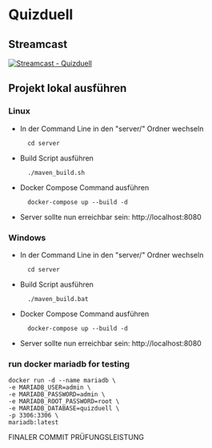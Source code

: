 # Quizduell
## Streamcast

[![Streamcast - Quizduell](https://img.youtube.com/vi/VIDEO_ID/0.jpg)](https://www.youtube.com/watch?v=Y5ySBIC16K4)

## Projekt lokal ausführen

### Linux

- In der Command Line in den "server/" Ordner wechseln

        cd server

- Build Script ausführen

        ./maven_build.sh

- Docker Compose Command ausführen

        docker-compose up --build -d

- Server sollte nun erreichbar sein: http://localhost:8080

### Windows

- In der Command Line in den "server/" Ordner wechseln

        cd server

- Build Script ausführen

        ./maven_build.bat

- Docker Compose Command ausführen

        docker-compose up --build -d

- Server sollte nun erreichbar sein: http://localhost:8080

### run docker mariadb for testing

    docker run -d --name mariadb \
    -e MARIADB_USER=admin \
    -e MARIADB_PASSWORD=admin \
    -e MARIADB_ROOT_PASSWORD=root \
    -e MARIADB_DATABASE=quizduell \
    -p 3306:3306 \
    mariadb:latest

FINALER COMMIT PRÜFUNGSLEISTUNG
